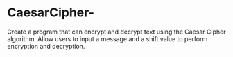 # CaesarCipher-
Create a program that can encrypt and decrypt text using the Caesar Cipher algorithm. Allow users to input a message and a shift value to perform encryption and decryption. 
